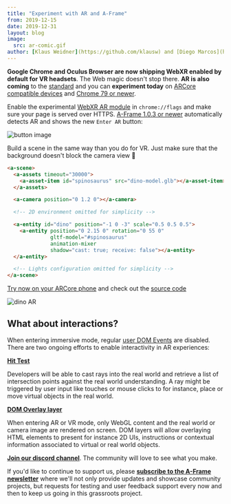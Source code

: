 ```yaml
---
title: "Experiment with AR and A-Frame"
from: 2019-12-15
date: 2019-12-31
layout: blog
image:
  src: ar-comic.gif
author: [Klaus Weidner](https://github.com/klausw) and [Diego Marcos](https://github.com/dmarcos)
---
```


**Google Chrome and Oculus Browser are now shipping WebXR enabled by default for VR headsets**. The Web magic doesn't stop there. **AR is also coming** to the [standard](https://immersive-web.github.io/webxr-ar-module/) and you can **experiment today** on [ARCore compatible devices](https://developers.google.com/ar/discover/supported-devices) and [Chrome 79 or newer](https://chromereleases.googleblog.com/2019/12/chrome-for-android-update_17.html).

Enable the experimental [WebXR AR module](https://immersive-web.github.io/webxr-ar-module/) in `chrome://flags` and make sure your page is served over HTTPS. [A-Frame 1.0.3 or newer](https://github.com/aframevr/aframe/releases) automatically detects AR and shows the new `Enter AR` button:

![button image](/images/blog/ar-vr-buttons.png)

<!-- more -->

Build a scene in the same way than you do for VR. Just make sure that the background doesn't block the camera view 🙂

```html
<a-scene>
  <a-assets timeout="30000">
    <a-asset-item id="spinosaurus" src="dino-model.glb"></a-asset-item>
  </a-assets>

  <a-camera position="0 1.2 0"></a-camera>

  <!-- 2D environment omitted for simplicity -->

  <a-entity id="dino" position="-1 0 -3" scale="0.5 0.5 0.5">
    <a-entity position="0 2.15 0" rotation="0 55 0"
              gltf-model="#spinosaurus"
              animation-mixer
              shadow="cast: true; receive: false"></a-entity>
  </a-entity>

  <!-- Lights configuration omitted for simplicity -->
</a-scene>
```

[Try now on your ARCore phone](https://xr-spinosaurus.glitch.me/) and check out the [source code](https://glitch.com/edit/#!/xr-spinosaurus?path=index.html:1:0)

![dino AR](/images/blog/dino-ar.gif)

## What about interactions?

When entering immersive mode, regular [user DOM Events](https://developer.mozilla.org/en-US/docs/Web/Events) are disabled. There are two ongoing efforts to enable interactivity in AR experiences:

**[Hit Test](https://github.com/immersive-web/hit-test)**

Developers will be able to cast rays into the real world and retrieve a list of intersection points against the real world understanding. A ray might be triggered by user input like touches or mouse clicks to for instance, place or move virtual objects in the real world.

**[DOM Overlay layer](https://github.com/immersive-web/dom-overlays/blob/master/explainer.md)**

When entering AR or VR mode, only WebGL content and the real world or camera image are rendered on screen. DOM layers will allow overlaying HTML elements to present for instance 2D UIs, instructions or contextual information associated to virtual or real world objects.

**[Join our discord channel](https://discordapp.com/invite/tGYjkYr)**. The community will love to see what you make.

If you'd like to continue to support us, please **[subscribe to the A-Frame
newsletter](https://aframe.io/subscribe/)** where we'll not only provide
updates and showcase community projects, but requests for testing and user
feedback support every now and then to keep us going in this grassroots
project.
